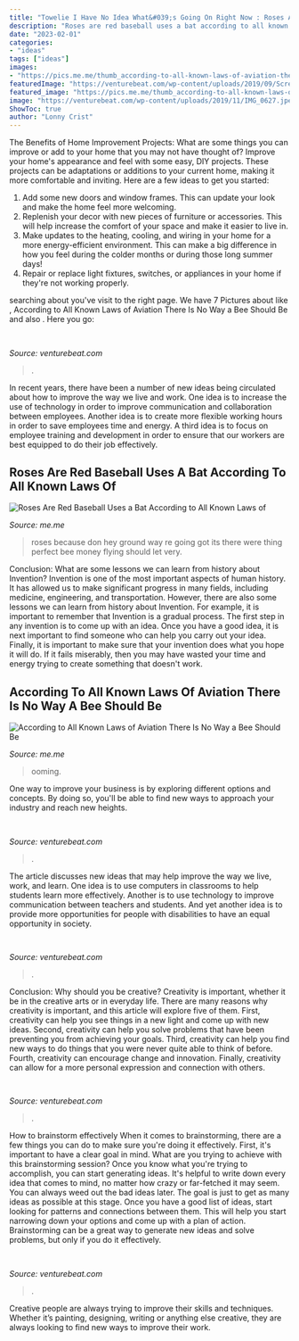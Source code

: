 ```yaml
---
title: "Towelie I Have No Idea What&#039;s Going On Right Now : Roses Are Red Baseball Uses A Bat According To All Known Laws Of"
description: "Roses are red baseball uses a bat according to all known laws of"
date: "2023-02-01"
categories:
- "ideas"
tags: ["ideas"]
images:
- "https://pics.me.me/thumb_according-to-all-known-laws-of-aviation-there-is-no-64163268.png"
featuredImage: "https://venturebeat.com/wp-content/uploads/2019/09/Screen-Shot-2019-09-12-at-12.22.59-PM.png?w=800"
featured_image: "https://pics.me.me/thumb_according-to-all-known-laws-of-aviation-there-is-no-64163268.png"
image: "https://venturebeat.com/wp-content/uploads/2019/11/IMG_0627.jpeg"
ShowToc: true
author: "Lonny Crist"
---
```



The Benefits of Home Improvement Projects: What are some things you can improve or add to your home that you may not have thought of?
Improve your home's appearance and feel with some easy, DIY projects. These projects can be adaptations or additions to your current home, making it more comfortable and inviting. Here are a few ideas to get you started: 
1. Add some new doors and window frames. This can update your look and make the home feel more welcoming. 
2. Replenish your decor with new pieces of furniture or accessories. This will help increase the comfort of your space and make it easier to live in. 
3. Make updates to the heating, cooling, and wiring in your home for a more energy-efficient environment. This can make a big difference in how you feel during the colder months or during those long summer days! 
4. Repair or replace light fixtures, switches, or appliances in your home if they're not working properly.

	

		
searching about  you've visit to the right page. We have 7 Pictures about  like , According to All Known Laws of Aviation There Is No Way a Bee Should Be and also . Here you go:
		
    
## 

<img loading=lazy src="https://venturebeat.com/wp-content/uploads/2019/11/IMG_0627.jpeg" onerror="this.onerror=null;this.src='https://tse1.mm.bing.net/th?id=OIP.79piEcuSsqVz_UQn6SRnkwHaEV&amp;pid=15.1';" alt="">

_Source: venturebeat.com_

>. 

	

In recent years, there have been a number of new ideas being circulated about how to improve the way we live and work. One idea is to increase the use of technology in order to improve communication and collaboration between employees. Another idea is to create more flexible working hours in order to save employees time and energy. A third idea is to focus on employee training and development in order to ensure that our workers are best equipped to do their job effectively.

    
## Roses Are Red Baseball Uses A Bat According To All Known Laws Of

<img loading=lazy src="https://pics.me.me/roses-are-red-baseball-uses-a-bat-according-to-all-63470064.png" onerror="this.onerror=null;this.src='https://tse3.mm.bing.net/th?id=OIP.lhsczpP0VfqWiCOweVvQuwHaNr&amp;pid=15.1';" alt="Roses Are Red Baseball Uses a Bat According to All Known Laws of">

_Source: me.me_

>roses because don hey ground way re going got its there were thing perfect bee money flying should let very. 

	

Conclusion: What are some lessons we can learn from history about Invention?
Invention is one of the most important aspects of human history. It has allowed us to make significant progress in many fields, including medicine, engineering, and transportation. However, there are also some lessons we can learn from history about Invention. For example, it is important to remember that Invention is a gradual process. The first step in any invention is to come up with an idea. Once you have a good idea, it is next important to find someone who can help you carry out your idea. Finally, it is important to make sure that your invention does what you hope it will do. If it fails miserably, then you may have wasted your time and energy trying to create something that doesn't work.

    
## According To All Known Laws Of Aviation There Is No Way A Bee Should Be

<img loading=lazy src="https://pics.me.me/thumb_according-to-all-known-laws-of-aviation-there-is-no-64163268.png" onerror="this.onerror=null;this.src='https://tse4.mm.bing.net/th?id=OIP.7J7soJ7G8paFReBimnsxbgAAAA&amp;pid=15.1';" alt="According to All Known Laws of Aviation There Is No Way a Bee Should Be">

_Source: me.me_

>ooming. 

	

One way to improve your business is by exploring different options and concepts. By doing so, you'll be able to find new ways to approach your industry and reach new heights.

    
## 

<img loading=lazy src="https://venturebeat.com/wp-content/uploads/2019/09/Screen-Shot-2019-09-12-at-12.22.59-PM.png?w=800" onerror="this.onerror=null;this.src='https://tse4.mm.bing.net/th?id=OIP.GD3-igNloj9WhYbLVBBZ5gHaCR&amp;pid=15.1';" alt="">

_Source: venturebeat.com_

>. 

	

The article discusses new ideas that may help improve the way we live, work, and learn. One idea is to use computers in classrooms to help students learn more effectively. Another is to use technology to improve communication between teachers and students. And yet another idea is to provide more opportunities for people with disabilities to have an equal opportunity in society.

    
## 

<img loading=lazy src="https://venturebeat.com/wp-content/uploads/2019/10/IMG_2307D-e1572529138577.jpeg" onerror="this.onerror=null;this.src='https://tse3.mm.bing.net/th?id=OIP.JH5oeQG4IfebxWuL_cwUiQHaFj&amp;pid=15.1';" alt="">

_Source: venturebeat.com_

>. 

	

Conclusion: Why should you be creative?
Creativity is important, whether it be in the creative arts or in everyday life. There are many reasons why creativity is important, and this article will explore five of them. First, creativity can help you see things in a new light and come up with new ideas. Second, creativity can help you solve problems that have been preventing you from achieving your goals. Third, creativity can help you find new ways to do things that you were never quite able to think of before. Fourth, creativity can encourage change and innovation. Finally, creativity can allow for a more personal expression and connection with others.

    
## 

<img loading=lazy src="https://venturebeat.com/wp-content/uploads/2019/05/psvr-wired-wireless.png" onerror="this.onerror=null;this.src='https://tse1.mm.bing.net/th?id=OIP.3GvezmhSqSoVXHYhYHKZwQHaDq&amp;pid=15.1';" alt="">

_Source: venturebeat.com_

>. 

	

How to brainstorm effectively
When it comes to brainstorming, there are a few things you can do to make sure you're doing it effectively. First, it's important to have a clear goal in mind. What are you trying to achieve with this brainstorming session? Once you know what you're trying to accomplish, you can start generating ideas. It's helpful to write down every idea that comes to mind, no matter how crazy or far-fetched it may seem. You can always weed out the bad ideas later. The goal is just to get as many ideas as possible at this stage. Once you have a good list of ideas, start looking for patterns and connections between them. This will help you start narrowing down your options and come up with a plan of action. Brainstorming can be a great way to generate new ideas and solve problems, but only if you do it effectively.

    
## 

<img loading=lazy src="https://venturebeat.com/wp-content/uploads/2019/11/siriauthenticate.jpg" onerror="this.onerror=null;this.src='https://tse2.mm.bing.net/th?id=OIP._qJp2BqJ9Z_5e-yCIY2NHgHaDR&amp;pid=15.1';" alt="">

_Source: venturebeat.com_

>. 

	

Creative people are always trying to improve their skills and techniques. Whether it’s painting, designing, writing or anything else creative, they are always looking to find new ways to improve their work.

